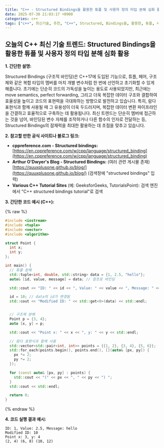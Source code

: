 ```yaml
---
title: "C++ - Structured Bindings을 활용한 튜플 및 사용자 정의 타입 분해 심화 활용"
date: 2025-07-30 21:03:17 +0900
categories: c++
tags: ["c++", 최신기술, 추천, "C++", Structured, Bindings을, 활용한, 튜플, 사용자, 정의, 타입, 분해, 심화, 활용]
---
```


## 오늘의 C++ 최신 기술 트렌드: **Structured Bindings을 활용한 튜플 및 사용자 정의 타입 분해 심화 활용**

**1. 간단한 설명:**

Structured Bindings (구조적 바인딩)은 C++17에 도입된 기능으로, 튜플, 페어, 구조체와 같은 복합 타입의 멤버를 마치 개별 변수처럼 한 번에 선언하고 초기화할 수 있게 해줍니다.  초기에는 단순히 코드의 가독성을 높이는 용도로 사용되었지만, 최근에는 move semantics, perfect forwarding, 그리고 더욱 복잡한 데이터 구조와 결합하여 효율성을 높이고 코드의 표현력을 극대화하는 방향으로 발전하고 있습니다.  특히, 람다 표현식과 함께 사용될 때 그 유용성이 더욱 두드러지며, 복잡한 데이터 변환 파이프라인을 간결하고 효율적으로 구축하는 데 활용됩니다.  최신 트렌드는 단순히 멤버에 접근하는 것을 넘어, 바인딩된 변수 자체를 조작하거나 다른 함수의 인자로 전달하는 등, Structured Bindings의 잠재력을 최대한 활용하는 데 초점을 맞추고 있습니다.

**2. 참고할 만한 공식 사이트나 블로그 링크:**

*   **cppreference.com - Structured bindings:** [https://en.cppreference.com/w/cpp/language/structured_binding](https://en.cppreference.com/w/cpp/language/structured_binding)
*   **Arthur O'Dwyer's Blog - Structured Bindings:** (여러 관련 게시물 존재) [https://quuxplusone.github.io/blog/](https://quuxplusone.github.io/blog/) (검색창에 "structured bindings" 입력)
*   **Various C++ Tutorial Sites** (예: GeeksforGeeks, TutorialsPoint): 검색 엔진에서 "C++ structured bindings tutorial"로 검색

**3. 간단한 코드 예시 (C++):**

{% raw %}
```cpp
#include <iostream>
#include <tuple>
#include <vector>
#include <algorithm>

struct Point {
  int x;
  int y;
};

int main() {
  // 튜플 분해
  std::tuple<int, double, std::string> data = {1, 2.5, "hello"};
  auto& [id, value, message] = data; // 참조로 바인딩

  std::cout << "ID: " << id << ", Value: " << value << ", Message: " << message << std::endl;

  id = 10; // data의 id가 변경됨
  std::cout << "Modified ID: " << std::get<0>(data) << std::endl;


  // 구조체 분해
  Point p = {3, 4};
  auto [x, y] = p;

  std::cout << "Point x: " << x << ", y: " << y << std::endl;

  // 람다 표현식과 함께 사용
  std::vector<std::pair<int, int>> points = {{1, 2}, {3, 4}, {5, 6}};
  std::for_each(points.begin(), points.end(), [](auto& [px, py]) {
    px *= 2;
    py *= 2;
  });

  for (const auto& [px, py] : points) {
    std::cout << "(" << px << ", " << py << ") ";
  }
  std::cout << std::endl;

  return 0;
}
```
{% endraw %}

**4. 코드 실행 결과 예시:**

```
ID: 1, Value: 2.5, Message: hello
Modified ID: 10
Point x: 3, y: 4
(2, 4) (6, 8) (10, 12)
```

